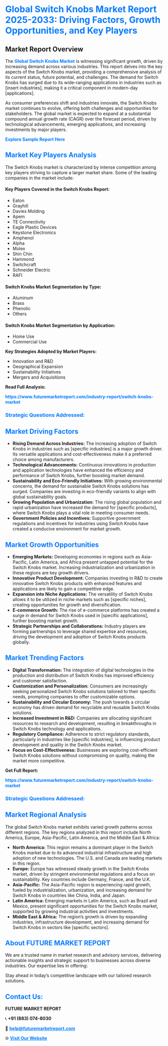 <h1 style="color: #007BFF;">Global Switch Knobs Market Report 2025-2033: Driving Factors, Growth Opportunities, and Key Players</h1>

<section id="overview">
<h2>Market Report Overview</h2>
<p>The <a href="https://www.futuremarketreport.com/industry-report/switch-knobs-market" style="color: #007BFF; text-decoration: none;"><strong>Global Switch Knobs Market</strong></a> is witnessing significant growth, driven by increasing demand across various industries. This report delves into the key aspects of the Switch Knobs market, providing a comprehensive analysis of its current status, future potential, and challenges. The demand for Switch Knobs has surged due to its wide-ranging applications in industries such as [insert industries], making it a critical component in modern-day [applications].</p>
<p>As consumer preferences shift and industries innovate, the Switch Knobs market continues to evolve, offering both challenges and opportunities for stakeholders. The global market is expected to expand at a substantial compound annual growth rate (CAGR) over the forecast period, driven by technological advancements, emerging applications, and increasing investments by major players.</p>
</section>

<section id="overview">
<p><a href="https://www.futuremarketreport.com/request-sample/reportId=115403" style="color: #007BFF; text-decoration: none;"><strong>Explore Sample Report Here</strong></a></p>
</section>

<section id="key-players">
<h2 style="color: #007BFF;">Market Key Players Analysis</h2>
<p>The Switch Knobs market is characterized by intense competition among key players striving to capture a larger market share. Some of the leading companies in the market include:</p>
<h4>Key Players Covered in the Switch Knobs Report:</h4>
<ul><li>Eaton</li><li>Grayhill</li><li>Davies Molding</li><li>Apem</li><li>TE Connectivity</li><li>Eagle Plastic Devices</li><li>Keystone Electronics</li><li>Amphenol</li><li>Alpha</li><li>Molex</li><li>Shin Chin</li><li>Hammond</li><li>Switchcraft</li><li>Schneider Electric</li><li>RAFI</li></ul>
<h4>Switch Knobs Market Segmentation by Type:</h4>
<ul><li>Aluminum</li><li>Brass</li><li>Phenolic</li><li>Others</li></ul>

<h4>Switch Knobs Market Segmentation by Application:</h4>
<ul><li>Home Use</li><li>Commercial Use</li></ul>
<p><strong>Key Strategies Adopted by Market Players:</strong></p>
<ul>
<li>Innovation and R&D</li>
<li>Geographical Expansion</li>
<li>Sustainability Initiatives</li>
<li>Mergers and Acquisitions</li>
</ul>
</section>

<section>
<p><strong>Read Full Analysis: </strong></p><a href="https://www.futuremarketreport.com/industry-report/switch-knobs-market" style="color: #007BFF; text-decoration: none;"><strong>https://www.futuremarketreport.com/industry-report/switch-knobs-market</strong></a>
<h3 style="color: #007BFF;">Strategic Questions Addressed:</h3>
</section>

<section id="driving-factors">
<h2 style="color: #007BFF;">Market Driving Factors</h2>
<ul>
<li><strong>Rising Demand Across Industries:</strong> The increasing adoption of Switch Knobs in industries such as [specific industries] is a major growth driver. Its versatile applications and cost-effectiveness make it a preferred choice among manufacturers.</li>
<li><strong>Technological Advancements:</strong> Continuous innovations in production and application technologies have enhanced the efficiency and performance of Switch Knobs, further boosting market demand.</li>
<li><strong>Sustainability and Eco-Friendly Initiatives:</strong> With growing environmental concerns, the demand for sustainable Switch Knobs solutions has surged. Companies are investing in eco-friendly variants to align with global sustainability goals.</li>
<li><strong>Growing Population and Urbanization:</strong> The rising global population and rapid urbanization have increased the demand for [specific products], where Switch Knobs plays a vital role in meeting consumer needs.</li>
<li><strong>Government Policies and Incentives:</strong> Supportive government regulations and incentives for industries using Switch Knobs have created a conducive environment for market growth.</li>
</ul>
</section>

<section id="growth-opportunities">
<h2 style="color: #007BFF;">Market Growth Opportunities</h2>
<ul>
<li><strong>Emerging Markets:</strong> Developing economies in regions such as Asia-Pacific, Latin America, and Africa present untapped potential for the Switch Knobs market. Increasing industrialization and urbanization in these regions are key growth drivers.</li>
<li><strong>Innovative Product Development:</strong> Companies investing in R&D to create innovative Switch Knobs products with enhanced features and applications are likely to gain a competitive edge.</li>
<li><strong>Expansion into Niche Applications:</strong> The versatility of Switch Knobs allows it to be utilized in niche markets such as [specific niches], creating opportunities for growth and diversification.</li>
<li><strong>E-commerce Growth:</strong> The rise of e-commerce platforms has created a surge in demand for Switch Knobs used in [specific applications], further boosting market growth.</li>
<li><strong>Strategic Partnerships and Collaborations:</strong> Industry players are forming partnerships to leverage shared expertise and resources, driving the development and adoption of Switch Knobs products globally.</li>
</ul>
</section>

<section id="trending-factors">
<h2 style="color: #007BFF;">Market Trending Factors</h2>
<ul>
<li><strong>Digital Transformation:</strong> The integration of digital technologies in the production and distribution of Switch Knobs has improved efficiency and customer satisfaction.</li>
<li><strong>Customization and Personalization:</strong> Consumers are increasingly seeking personalized Switch Knobs solutions tailored to their specific needs, prompting companies to offer customizable options.</li>
<li><strong>Sustainability and Circular Economy:</strong> The push towards a circular economy has driven demand for recyclable and reusable Switch Knobs solutions.</li>
<li><strong>Increased Investment in R&D:</strong> Companies are allocating significant resources to research and development, resulting in breakthroughs in Switch Knobs technology and applications.</li>
<li><strong>Regulatory Compliance:</strong> Adherence to strict regulatory standards, particularly in industries like [specific industries], is influencing product development and quality in the Switch Knobs market.</li>
<li><strong>Focus on Cost-Effectiveness:</strong> Businesses are exploring cost-efficient Switch Knobs solutions without compromising on quality, making the market more competitive.</li>
</ul>
</section>

<section>
<p><strong>Get Full Report: </strong></p><a href="https://www.futuremarketreport.com/industry-report/switch-knobs-market" style="color: #007BFF; text-decoration: none;"><strong>https://www.futuremarketreport.com/industry-report/switch-knobs-market</strong></a>
<h3 style="color: #007BFF;">Strategic Questions Addressed:</h3>
</section>


<section id="regional-analysis">
<h2 style="color: #007BFF;">Market Regional Analysis</h2>
<p>The global Switch Knobs market exhibits varied growth patterns across different regions. The key regions analyzed in this report include North America, Europe, Asia-Pacific, Latin America, and the Middle East & Africa:</p>
<ul>
<li><strong>North America:</strong> This region remains a dominant player in the Switch Knobs market due to its advanced industrial infrastructure and high adoption of new technologies. The U.S. and Canada are leading markets in this region.</li>
<li><strong>Europe:</strong> Europe has witnessed steady growth in the Switch Knobs market, driven by stringent environmental regulations and a focus on sustainability. Key countries include Germany, France, and the U.K.</li>
<li><strong>Asia-Pacific:</strong> The Asia-Pacific region is experiencing rapid growth, fueled by industrialization, urbanization, and increasing demand for Switch Knobs in countries like China, India, and Japan.</li>
<li><strong>Latin America:</strong> Emerging markets in Latin America, such as Brazil and Mexico, present significant opportunities for the Switch Knobs market, supported by growing industrial activities and investments.</li>
<li><strong>Middle East & Africa:</strong> The region’s growth is driven by expanding industries, infrastructure development, and increasing demand for Switch Knobs in sectors like [specific sectors].</li>
</ul>
</section>

<footer>
<h2 style="color: #007BFF;">About FUTURE MARKET REPORT</h2>
<p>We are a trusted name in market research and advisory services, delivering actionable insights and strategic support to businesses across diverse industries. Our expertise lies in offering:</p>

<p>Stay ahead in today’s competitive landscape with our tailored research solutions.</p>

<h2 style="color: #007BFF;">Contact Us:</h2>
<p><strong>FUTURE MARKET REPORT</strong></p>
<p>📞 <strong>+91 (883) 074-8030</strong></p>
<p>📧 <strong><a href="mailto:help@futuremarketreport.com" style="color: #007BFF;">help@futuremarketreport.com</a></strong></p>
<p>🌐 <strong><a href="https://www.futuremarketreport.com/" style="color: #007BFF;">Visit Our Website</a></strong></p>
</footer>